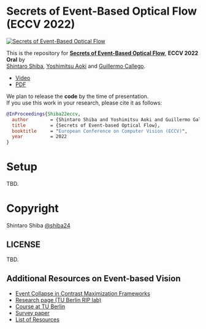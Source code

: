 
# Secrets of Event-Based Optical Flow (ECCV 2022)


[![Secrets of Event-Based Optical Flow](docs/img/thumbnail_github.png)](https://youtu.be/nUb2ZRPdbWk)

This is the repository for [**Secrets of Event-Based Optical Flow**](https://arxiv.org/abs/2207.10022), **ECCV 2022 Oral** by  
[Shintaro Shiba](http://shibashintaro.com/), [Yoshimitsu Aoki](https://aoki-medialab.jp/aokiyoshimitsu-en/) and [Guillermo Callego](https://sites.google.com/view/guillermogallego).

 <!-- - [Paper]() -->
 - [Video](https://youtu.be/nUb2ZRPdbWk)
 - [PDF](https://arxiv.org/PDF/2207.10022)
 
 We plan to release the **code** by the time of presentation.  
If you use this work in your research, please cite it as follows:

```bibtex
@InProceedings{Shiba22eccv,
  author        = {Shintaro Shiba and Yoshimitsu Aoki and Guillermo Gallego},
  title         = {Secrets of Event-based Optical Flow},
  booktitle     = "European Conference on Computer Vision (ECCV)",
  year          = 2022
}
```

# Setup

TBD.


# Copyright

Shintaro Shiba [@shiba24](https://github.com/shiba24)

## LICENSE

TBD.


Additional Resources on Event-based Vision
-------
* [Event Collapse in Contrast Maximization Frameworks](https://doi.org/10.3390/s22145190)
* [Research page (TU Berlin RIP lab)](https://sites.google.com/view/guillermogallego/research/event-based-vision)
* [Course at TU Berlin](https://sites.google.com/view/guillermogallego/teaching/event-based-robot-vision)
* [Survey paper](http://rpg.ifi.uzh.ch/docs/EventVisionSurvey.pdf)
* [List of Resources](https://github.com/uzh-rpg/event-based_vision_resources)
